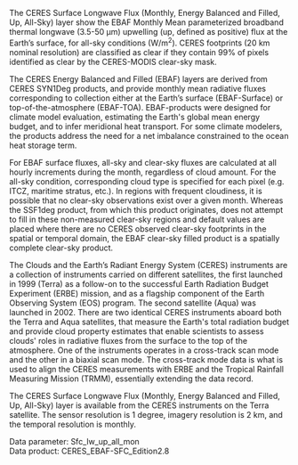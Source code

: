 The CERES Surface Longwave Flux (Monthly, Energy Balanced and Filled, Up, All-Sky) layer show the EBAF Monthly Mean parameterized broadband thermal longwave (3.5-50 µm) upwelling (up, defined as positive) flux at the Earth’s surface, for all-sky conditions (W/m<sup>2</sup>). CERES footprints (20 km nominal resolution) are classified as clear if they contain 99% of pixels identified as clear by the CERES-MODIS clear-sky mask.

The CERES Energy Balanced and Filled (EBAF) layers are derived from CERES SYN1Deg products, and provide monthly mean radiative fluxes corresponding to collection either at the Earth’s surface (EBAF-Surface) or top-of-the-atmosphere (EBAF-TOA). EBAF-products were designed for climate model evaluation, estimating the Earth's global mean energy budget, and to infer meridional heat transport. For some climate modelers, the products address the need for a net imbalance constrained to the ocean heat storage term.

For EBAF surface fluxes, all-sky and clear-sky fluxes are calculated at all hourly increments during the month, regardless of cloud amount. For the all-sky condition, corresponding cloud type is specified for each pixel (e.g. ITCZ, maritime stratus, etc.). In regions with frequent cloudiness, it is possible that no clear-sky observations exist over a given month. Whereas the SSF1deg product, from which this product originates, does not attempt to fill in these non-measured clear-sky regions and default values are placed where there are no CERES observed clear-sky footprints in the spatial or temporal domain, the EBAF clear-sky filled product is a spatially complete clear-sky product.

The Clouds and the Earth’s Radiant Energy System (CERES) instruments are a collection of instruments carried on different satellites, the first launched in 1999 (Terra) as a follow-on to the successful Earth Radiation Budget Experiment (ERBE) mission, and as a flagship component of the Earth Observing System (EOS) program. The second satellite (Aqua) was launched in 2002. There are two identical CERES instruments aboard both the Terra and Aqua satellites, that measure the Earth's total radiation budget and provide cloud property estimates that enable scientists to assess clouds' roles in radiative fluxes from the surface to the top of the atmosphere. One of the instruments operates in a cross-track scan mode and the other in a biaxial scan mode. The cross-track mode data is what is used to align the CERES measurements with ERBE and the Tropical Rainfall Measuring Mission (TRMM), essentially extending the data record.

The CERES Surface Longwave Flux (Monthly, Energy Balanced and Filled, Up, All-Sky) layer is available from the CERES instruments on the Terra satellite. The sensor resolution is 1 degree, imagery resolution is 2 km, and the temporal resolution is monthly.

Data parameter: Sfc_lw_up_all_mon  
Data product: CERES_EBAF-SFC_Edition2.8
